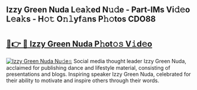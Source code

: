 ## Izzy Green Nuda L𝚎a𝚔ed N𝚞𝚍e - Part-IMs Vi𝚍𝚎o L𝚎a𝚔s - H𝚘𝚝 O𝚗𝚕yf𝚊ns P𝚑𝚘tos CDO88

# <h2><a href="http://kfe14v.oniu.top/?m=Izzy+Green+Nuda">🔗👉 🔴 Izzy Green Nuda P𝚑ot𝚘𝚜 V𝚒d𝚎o</a></h2>

[![Izzy Green Nuda Nu𝚍e𝚜](https://i.imgur.com/0qMVB7G.gif)](http://kfe14v.oniu.top/?m=Izzy+Green+Nuda)
Social media thought leader Izzy Green Nuda, acclaimed for publishing dance and lifestyle material, consisting of presentations and blogs. Inspiring speaker Izzy Green Nuda, celebrated for their ability to motivate and inspire others through their words.  
